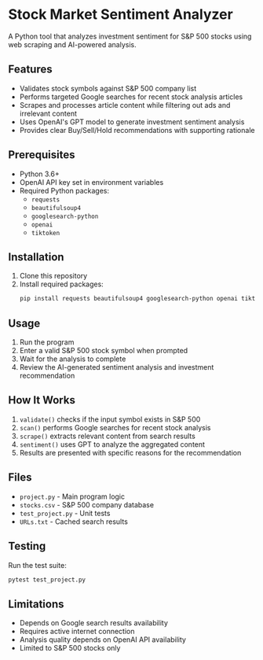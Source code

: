 # Stock Market Sentiment Analyzer

A Python tool that analyzes investment sentiment for S&P 500 stocks using web scraping and AI-powered analysis.

## Features

- Validates stock symbols against S&P 500 company list
- Performs targeted Google searches for recent stock analysis articles
- Scrapes and processes article content while filtering out ads and irrelevant content
- Uses OpenAI's GPT model to generate investment sentiment analysis
- Provides clear Buy/Sell/Hold recommendations with supporting rationale

## Prerequisites

- Python 3.6+
- OpenAI API key set in environment variables
- Required Python packages:
    - `requests`
    - `beautifulsoup4`
    - `googlesearch-python`
    - `openai`
    - `tiktoken`

## Installation

1. Clone this repository
2. Install required packages:
     ```bash
     pip install requests beautifulsoup4 googlesearch-python openai tiktoken
     ```

## Usage

1. Run the program
2. Enter a valid S&P 500 stock symbol when prompted
3. Wait for the analysis to complete
4. Review the AI-generated sentiment analysis and investment recommendation

## How It Works

1. `validate()` checks if the input symbol exists in S&P 500
2. `scan()` performs Google searches for recent stock analysis
3. `scrape()` extracts relevant content from search results
4. `sentiment()` uses GPT to analyze the aggregated content
5. Results are presented with specific reasons for the recommendation

## Files

- `project.py` - Main program logic
- `stocks.csv` - S&P 500 company database
- `test_project.py` - Unit tests
- `URLs.txt` - Cached search results

## Testing

Run the test suite:
```bash
pytest test_project.py
```

## Limitations

- Depends on Google search results availability
- Requires active internet connection
- Analysis quality depends on OpenAI API availability
- Limited to S&P 500 stocks only
